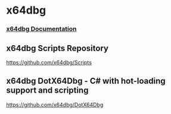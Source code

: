 # x64dbg

### [x64dbg Documentation](https://help.x64dbg.com/en/latest/)

## x64dbg Scripts Repository
https://github.com/x64dbg/Scripts

## x64dbg DotX64Dbg - C# with hot-loading support and scripting
https://github.com/x64dbg/DotX64Dbg